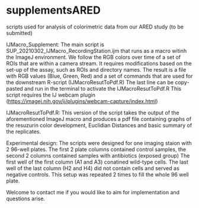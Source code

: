 # supplementsARED
scripts used for analysis of colorimetric data from our ARED study (to be submitted)

IJMacro_Supplement:
The main script is SUP_20210302_IJMacro_RecordingStation.ijm that runs as a macro witinh the ImageJ environment.
We follow the RGB colors over time of a set of ROIs that are within a camera stream.
It requires modifications based on the set-up of the assay, such as ROIs and directory names.
The result is a file with RGB values (Blue, Green, Red) and a set of commands that are used for the downstream R-script (IJMacroResutToPdf.R)
The last line can be copy-pasted and run in the terminal to activate the IJMacroResutToPdf.R
This script requires the IJ webcam plugin (https://imagej.nih.gov/ij/plugins/webcam-capture/index.html)

IJMacroResutToPdf.R:
This version of the script takes the output of the aforementioned ImageJ macro and produces a pdf file containing graphs of the resuzurin
color development, Euclidian Distances and basic summary of the replicates.

Experimental design:
The scripts were designed for one imaging staion with 2 96-well plates.
The first 2 plate columns contained control samples, the second 2 columns contained samples with antibiotics (exposed group)
The first well of the first column (A1 and A3) conatined wild-type cells.
The last well of the last column (H2 and H4) did not contain cells and served as negative controls.
This setup was repeated 2 times to fill the whole 96 well plate.

Welcome to contact me if you would like to aim for implementation and questions arise.
